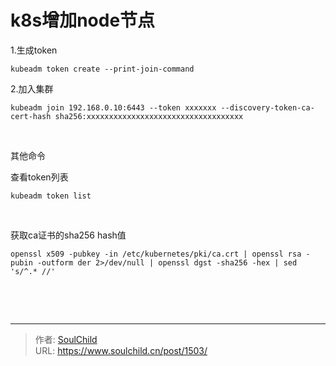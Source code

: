 # k8s增加node节点

<!--more-->
1.生成token
<pre class="line-numbers" data-line="1" data-start="1"><code class="language-bash">kubeadm token create --print-join-command</code></pre>
2.加入集群
<pre class="line-numbers" data-line="1" data-start="1"><code class="language-bash">kubeadm join 192.168.0.10:6443 --token xxxxxxx --discovery-token-ca-cert-hash sha256:xxxxxxxxxxxxxxxxxxxxxxxxxxxxxxxxxxx</code></pre>
&nbsp;

其他命令

查看token列表
<pre class="line-numbers" data-line="1" data-start="1"><code class="language-bash">kubeadm token list</code></pre>
&nbsp;

获取ca证书的sha256 hash值
<pre class="line-numbers" data-line="1" data-start="1"><code class="language-bash">openssl x509 -pubkey -in /etc/kubernetes/pki/ca.crt | openssl rsa -pubin -outform der 2&gt;/dev/null | openssl dgst -sha256 -hex | sed 's/^.* //'</code></pre>
&nbsp;

&nbsp;


---

> 作者: [SoulChild](https://www.soulchild.cn)  
> URL: https://www.soulchild.cn/post/1503/  

